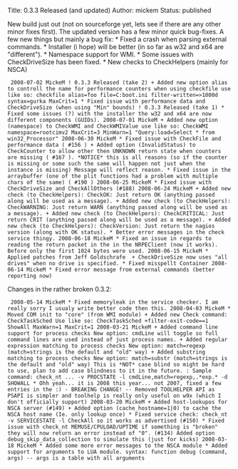 Title: 0.3.3 Released (and updated)
Author: mickem
Status: published

New build just out (not on sourceforge yet, lets see if there are any
other minor fixes first). The updated version has a few minor quick
bug-fixes. A few new things but mainly a bug fix: \* Fixed a crash when
parsing external commands. \* Installer (i hope) will be better (in so
far as w32 and x64 are "different"). \* Namespace support for WMI. \*
Some issues with CheckDriveSize has been fixed. \* New checks to
CheckHelpers (mainly for NSCA)

     2008-07-02 MickeM ! 0.3.3 Released (take 2) + Added new option alias to controll the name for performance counters when using checkfile use like so: checkfile alias=foo file=C:boot.ini filter-written=>1000d syntax=gurka MaxCrit=1 * Fixed issue with performance data and CheckDriveSize (when using "Min" bounds) ! 0.3.3 Released (take 1) * Fixed some issues (?) with the installer the w32 and x64 are now different components (GUIDs). 2008-07-01 MickeM + Added new option (namespace) to CheckWMI and CheckWMIValue use like so: CheckWMI namespace=rootcimv2 MaxCrit=3 MinWarn=1 "Query:load=Select * from win32_Processor" 2008-06-30 MickeM * Fixed issue with CheckFile and performance data ( #156 ) + Added option (InvalidStatus) to CheckCounter to allow other then UNKNOWN return state when counters are missing ( #167 ). *NOTICE* this is all reasons (so if the counter is missing or some such the same will happen not just when the instance is missing) Message will reflect reason. * Fixed issue in the arraybuffer (one of the plit functions had a problem with multiple chars of the same) ( #190 ) 2008-06-25 MickeM * Fixed issue with CheckDriveSize and CheckAllOthers (#188) 2008-06-24 MickeM + Added new check (to CheckHelpers): CheckOK: Just return OK (anything passed along will be used as a message). + Added new check (to CheckHelpers): CheckWARNING: Just return WARN (anything passed along will be used as a message). + Added new check (to CheckHelpers): CheckCRITICAL: Just return CRIT (anything passed along will be used as a message). + Added new check (to CheckHelpers): CheckVersion: Just return the nagios version (along with OK status). * Better error messages in the check service thingy. 2008-06-18 MickeM * Fixed an issue in regards to reading the return packet in the in the NRPEClient (now it works). Before only the first 1024 bytes were used. 2008-06-15 MickeM * Applied patches from Jeff Goldschrafe  + CheckDriveSize now uses "all drives" when no drive is specified. * Fixed misspellt Container 2008-06-14 MickeM * Fixed error message from external commands (better reporting now) 

Changes in the rather broken 0.3.2:

     2008-05-14 MickeM * Fixed memoryleak in the service checker. I am really sorry I usualy write better code then this. 2008-04-03 MickeM * Moved COM init to "core" (from WMI module) + Added new Check command: CheckTaskSched Use like so: CheckTaskSched +filter-exit-code==1 ShowAll MaxWarn=1 MaxCrit=1 2008-03-21 MickeM + Added command line support for process checks New option: cmdLine will toggle so full command lines are used instead of just process names. + Added regular expression matching to process checks New option: match=regexp (match=strings is the default and "old" way) + Added substring matching to process checks New option: match=substr (match=strings is the default and "old" way) This is *NOT* case blind so might be hard to use, plan to add case blindness to it in the future. : Sample command: check_nt ... -v PROCSTATE -l cmdLine,match=regexp,.*exp.* -d SHOWALL * Ohh yeah... it is 2008 this year... not 2007, fixed a few entries in the :) - BREAKING CHANGE! -- Removed TOOLHELPER API as PSAPI is simpler and toolhelp is really only useful on w9x (which I don't officially support) 2008-03-20 MickeM + Added host-lookupos for NSCA server (#149) + Added option (cache_hostname=1|0) to cache the NSCA host name (Ie. only lookup once) * Fixed service check: check_nt -v SERVICESTATE -l CheckAll so it works as advertised (#150) * Fixed issue with check_nt MEMUSE/CPULOAD/UPTIME if something is "broken" they will now return an error instead of "0". (#134) Added option debug_skip_data_collection to simulate this (just for kicks) 2008-03-18 MickeM * Added some more error messages to the NSCA module * Added support for arguments to LUA module. syntax: function debug (command, args) -- args is a table with all arguments 
